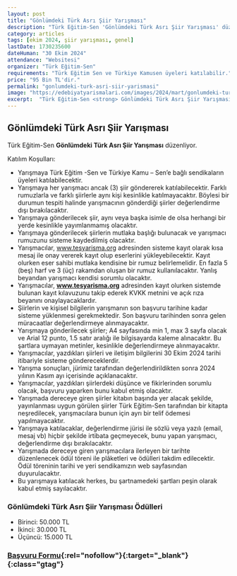 ```yaml
---
layout: post
title: "Gönlümdeki Türk Asrı Şiir Yarışması"
description: "Türk Eğitim-Sen 'Gönlümdeki Türk Asrı Şiir Yarışması' düzenliyor."
category: articles
tags: [ekim 2024, şiir yarışması, genel]
lastDate: 1730235600
dateHuman: "30 Ekim 2024"
attendance: "Websitesi"
organizer: "Türk Eğitim-Sen"
requirements: "Türk Eğitim Sen ve Türkiye Kamusen üyeleri katılabilir."
price: "95 Bin TL'dir."
permalink: "gonlumdeki-turk-asri-siir-yarismasi"
image: "https://edebiyatyarismalari.com/images/2024/mart/gonlumdeki-turk-asri-siir-yarismasi.jpg"
excerpt:  "Türk Eğitim-Sen <strong> Gönlümdeki Türk Asrı Şiir Yarışması </strong> düzenliyor."
---
```


## Gönlümdeki Türk Asrı Şiir Yarışması
Türk Eğitim-Sen **Gönlümdeki Türk Asrı Şiir Yarışması** düzenliyor.  

Katılım Koşulları:
- Yarışmaya Türk Eğitim -Sen ve Türkiye Kamu – Sen’e bağlı sendikaların üyeleri katılabilecektir. 
- Yarışmaya her yarışmacı ancak (3) şiir göndererek katılabilecektir. Farklı rumuzlarla ve farklı şiirlerle aynı kişi kesinlikle katılmayacaktır. Böylesi bir durumun tespiti halinde yarışmacının gönderdiği şiirler değerlendirme dışı bırakılacaktır. 
- Yarışmaya gönderilecek şiir, aynı veya başka isimle de olsa herhangi bir yerde kesinlikle yayımlanmamış olacaktır. 
- Yarışmaya gönderilecek şiirlerin mutlaka başlığı bulunacak ve yarışmacı rumuzunu sisteme kaydedilmiş olacaktır. 
- Yarışmacılar, www.tesyarisma.org adresinden sisteme kayıt olarak kısa mesaj ile onay vererek kayıt olup eserlerini yükleyebilecektir. Kayıt olurken eser sahibi mutlaka kendisine bir rumuz belirlemelidir. En fazla 5 (beş) harf ve 3 (üç) rakamdan oluşan bir rumuz kullanılacaktır. Yanlış beyandan yarışmacı kendisi sorumlu olacaktır.
- Yarışmacılar, **www.tesyarisma.org** adresinden kayıt olurken sistemde bulunan kayıt kılavuzunu takip ederek KVKK metnini ve açık rıza beyanını onaylayacaklardır. 
- Şiirlerin ve kişisel bilgilerin yarışmanın son başvuru tarihine kadar sisteme yüklenmesi gerekmektedir. Son başvuru tarihinden sonra gelen müracaatlar değerlendirmeye alınmayacaktır. 
- Yarışmaya gönderilecek şiirler; A4 sayfasında min 1, max 3 sayfa olacak ve Arial 12 punto, 1.5 satır aralığı ile bilgisayarda kaleme alınacaktır. Bu şartlara uymayan metinler, kesinlikle değerlendirmeye alınmayacaktır. 
- Yarışmacılar, yazdıkları şiirleri ve iletişim bilgilerini 30 Ekim 2024 tarihi itibariyle sisteme göndereceklerdir. 
- Yarışma sonuçları, jürimiz tarafından değerlendirildikten sonra 2024 yılının Kasım ayı içerisinde açıklanacaktır. 
- Yarışmacılar, yazdıkları şiirlerdeki düşünce ve fikirlerinden sorumlu olacak, başvuru yaparken bunu kabul etmiş olacaktır. 
- Yarışmada dereceye giren şiirler kitabın başında yer alacak şekilde, yayınlanması uygun görülen şiirler Türk Eğitim-Sen tarafından bir kitapta neşredilecek, yarışmacılara bunun için ayrı bir telif ödemesi yapılmayacaktır. 
- Yarışmaya katılacaklar, değerlendirme jürisi ile sözlü veya yazılı (email, mesaj vb) hiçbir şekilde irtibata geçmeyecek, bunu yapan yarışmacı, değerlendirme dışı bırakılacaktır. 
- Yarışmada dereceye giren yarışmacılara ilerleyen bir tarihte düzenlenecek ödül töreni ile plâketleri ve ödülleri takdim edilecektir. Ödül töreninin tarihi ve yeri sendikamızın web sayfasından duyurulacaktır. 
- Bu yarışmaya katılacak herkes, bu şartnamedeki şartları peşin olarak kabul etmiş sayılacaktır. 


### Gönlümdeki Türk Asrı Şiir Yarışması Ödülleri
- Birinci: 50.000 TL 
- İkinci: 30.000 TL
- Üçüncü: 15.000 TL 


### [Başvuru Formu](https://tesyarisma.org/2024/?ref=edebiyatyarismalari.com){:rel="nofollow"}{:target="_blank"}{:class="gtag"}